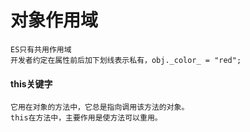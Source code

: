 # 对象作用域
    ES只有共用作用域
    开发者约定在属性前后加下划线表示私有，obj._color_ = "red";
#### this关键字
    它用在对象的方法中，它总是指向调用该方法的对象。
    this在方法中，主要作用是使方法可以重用。